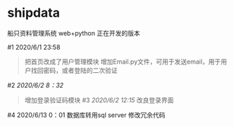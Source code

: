 # shipdata
船只资料管理系统 web+python
正在开发的版本

#1 
2020/6/1 23:58
> 把首页改成了用户管理模块
增加Email.py文件，可用于发送email，用于用户找回密码，或者登陆的二次验证

#2
*2020/6/2 8：32*
> 增加登录验证码模块
#3
*2020/6/2 12:15*
>改良登录界面

#4 2020/6/13 0：01
数据库转用sql server 
修改冗余代码
